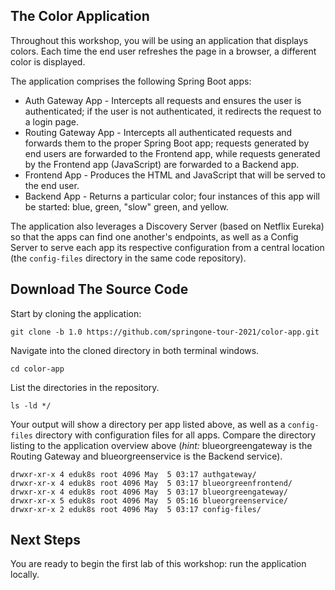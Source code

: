 ## The Color Application
Throughout this workshop, you will be using an application that displays colors.
Each time the end user refreshes the page in a browser, a different color is displayed.

The application comprises the following Spring Boot apps:
- Auth Gateway App - Intercepts all requests and ensures the user is authenticated; if the user is not authenticated, it redirects the request to a login page.
- Routing Gateway App - Intercepts all authenticated requests and forwards them to the proper Spring Boot app; requests generated by end users are forwarded to the Frontend app, while requests generated by the Frontend app (JavaScript) are forwarded to a Backend app.
- Frontend App - Produces the HTML and JavaScript that will be served to the end user.
- Backend App - Returns a particular color; four instances of this app will be started: blue, green, "slow" green, and yellow.

The application also leverages a Discovery Server (based on Netflix Eureka) so that the apps can find one another's endpoints, as well as a Config Server to serve each app its respective configuration from a central location (the `config-files` directory in the same code repository).

## Download The Source Code

Start by cloning the application:
```execute-1
git clone -b 1.0 https://github.com/springone-tour-2021/color-app.git
```

Navigate into the cloned directory in both terminal windows.
```execute-all
cd color-app
```

List the directories in the repository.
```execute-1
ls -ld */
```

Your output will show a directory per app listed above, as well as a `config-files` directory with configuration files for all apps.
Compare the directory listing to the application overview above (_hint:_ blueorgreengateway is the Routing Gateway and blueorgreenservice is the Backend service).
```
drwxr-xr-x 4 eduk8s root 4096 May  5 03:17 authgateway/
drwxr-xr-x 4 eduk8s root 4096 May  5 03:17 blueorgreenfrontend/
drwxr-xr-x 4 eduk8s root 4096 May  5 03:17 blueorgreengateway/
drwxr-xr-x 5 eduk8s root 4096 May  5 05:16 blueorgreenservice/
drwxr-xr-x 2 eduk8s root 4096 May  5 03:17 config-files/
```

## Next Steps
You are ready to begin the first lab of this workshop: run the application locally.
